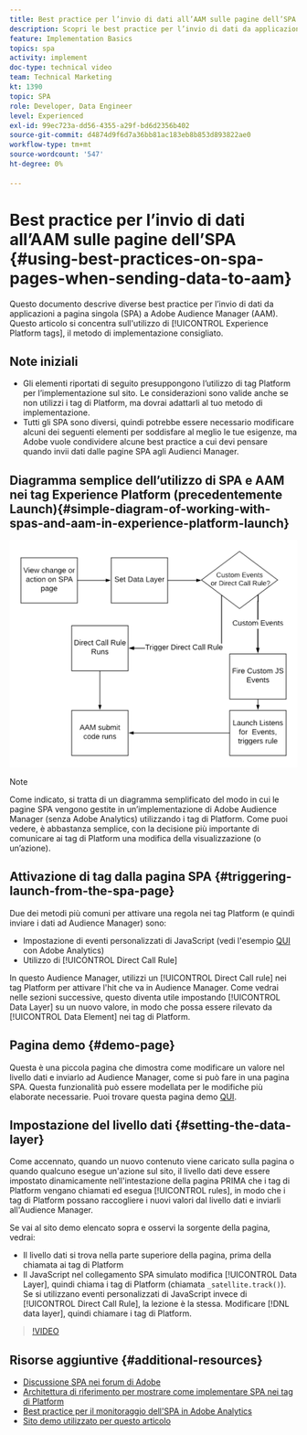 ```yaml
---
title: Best practice per l’invio di dati all’AAM sulle pagine dell’SPA
description: Scopri le best practice per l’invio di dati da applicazioni a pagina singola (SPA) a Adobe Audience Manager (AAM). Questo articolo si concentra sull’utilizzo dei tag Experience Platform, il metodo di implementazione consigliato.
feature: Implementation Basics
topics: spa
activity: implement
doc-type: technical video
team: Technical Marketing
kt: 1390
topic: SPA
role: Developer, Data Engineer
level: Experienced
exl-id: 99ec723a-dd56-4355-a29f-bd6d2356b402
source-git-commit: d4874d9f6d7a36bb81ac183eb8b853d893822ae0
workflow-type: tm+mt
source-wordcount: '547'
ht-degree: 0%

---
```


# Best practice per l’invio di dati all’AAM sulle pagine dell’SPA {#using-best-practices-on-spa-pages-when-sending-data-to-aam}

Questo documento descrive diverse best practice per l’invio di dati da applicazioni a pagina singola (SPA) a Adobe Audience Manager (AAM). Questo articolo si concentra sull&#39;utilizzo di [!UICONTROL Experience Platform tags], il metodo di implementazione consigliato.

## Note iniziali

* Gli elementi riportati di seguito presuppongono l’utilizzo di tag Platform per l’implementazione sul sito. Le considerazioni sono valide anche se non utilizzi i tag di Platform, ma dovrai adattarli al tuo metodo di implementazione.
* Tutti gli SPA sono diversi, quindi potrebbe essere necessario modificare alcuni dei seguenti elementi per soddisfare al meglio le tue esigenze, ma Adobe vuole condividere alcune best practice a cui devi pensare quando invii dati dalle pagine SPA agli Audienci Manager.

## Diagramma semplice dell’utilizzo di SPA e AAM nei tag Experience Platform (precedentemente Launch){#simple-diagram-of-working-with-spas-and-aam-in-experience-platform-launch}

![spa per aam nei tag](assets/spa_for_aam_in_launch.png)

>[!NOTE]
>Come indicato, si tratta di un diagramma semplificato del modo in cui le pagine SPA vengono gestite in un’implementazione di Adobe Audience Manager (senza Adobe Analytics) utilizzando i tag di Platform. Come puoi vedere, è abbastanza semplice, con la decisione più importante di comunicare ai tag di Platform una modifica della visualizzazione (o un’azione).

## Attivazione di tag dalla pagina SPA {#triggering-launch-from-the-spa-page}

Due dei metodi più comuni per attivare una regola nei tag Platform (e quindi inviare i dati ad Audience Manager) sono:

* Impostazione di eventi personalizzati di JavaScript (vedi l&#39;esempio [QUI](https://helpx.adobe.com/analytics/kt/using/spa-analytics-best-practices-feature-video-use.html) con Adobe Analytics)
* Utilizzo di [!UICONTROL Direct Call Rule]

In questo Audience Manager, utilizzi un [!UICONTROL Direct Call rule] nei tag Platform per attivare l&#39;hit che va in Audience Manager. Come vedrai nelle sezioni successive, questo diventa utile impostando [!UICONTROL Data Layer] su un nuovo valore, in modo che possa essere rilevato da [!UICONTROL Data Element] nei tag di Platform.

## Pagina demo {#demo-page}

Questa è una piccola pagina che dimostra come modificare un valore nel livello dati e inviarlo ad Audience Manager, come si può fare in una pagina SPA. Questa funzionalità può essere modellata per le modifiche più elaborate necessarie. Puoi trovare questa pagina demo [QUI](https://aam.enablementadobe.com/SPA-Launch.html).

## Impostazione del livello dati {#setting-the-data-layer}

Come accennato, quando un nuovo contenuto viene caricato sulla pagina o quando qualcuno esegue un&#39;azione sul sito, il livello dati deve essere impostato dinamicamente nell&#39;intestazione della pagina PRIMA che i tag di Platform vengano chiamati ed esegua [!UICONTROL rules], in modo che i tag di Platform possano raccogliere i nuovi valori dal livello dati e inviarli all&#39;Audience Manager.

Se vai al sito demo elencato sopra e osservi la sorgente della pagina, vedrai:

* Il livello dati si trova nella parte superiore della pagina, prima della chiamata ai tag di Platform
* Il JavaScript nel collegamento SPA simulato modifica [!UICONTROL Data Layer], quindi chiama i tag di Platform (chiamata `_satellite.track()`). Se si utilizzano eventi personalizzati di JavaScript invece di [!UICONTROL Direct Call Rule], la lezione è la stessa. Modificare [!DNL data layer], quindi chiamare i tag di Platform.

>[!VIDEO](https://video.tv.adobe.com/v/326997/?quality=12&captions=ita)

## Risorse aggiuntive {#additional-resources}

* [Discussione SPA nei forum di Adobe](https://forums.adobe.com/thread/2451022)
* [Architettura di riferimento per mostrare come implementare SPA nei tag di Platform](https://helpx.adobe.com/experience-manager/kt/integration/using/launch-reference-architecture-SPA-tutorial-implement.html)
* [Best practice per il monitoraggio dell&#39;SPA in Adobe Analytics](https://helpx.adobe.com/analytics/kt/using/spa-analytics-best-practices-feature-video-use.html)
* [Sito demo utilizzato per questo articolo](https://aam.enablementadobe.com/SPA-Launch.html)
